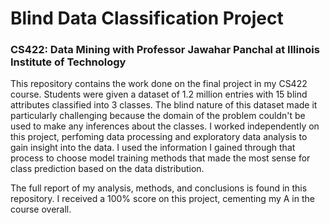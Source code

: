 # Blind Data Classification Project
### CS422: Data Mining with Professor Jawahar Panchal at Illinois Institute of Technology

This repository contains the work done on the final project in my CS422 course. Students were given a dataset of 1.2 million entries with 15 blind attributes classified into 3 classes. The blind nature of this dataset made it particularly challenging because the domain of the problem couldn't be used to make any inferences about the classes. I worked independently on this project, perfoming data processing and exploratory data analysis to gain insight into the data. I used the information I gained through that process to choose model training methods that made the most sense for class prediction based on the data distribution. 

The full report of my analysis, methods, and conclusions is found in this repository. I received a 100% score on this project, cementing my A in the course overall.
